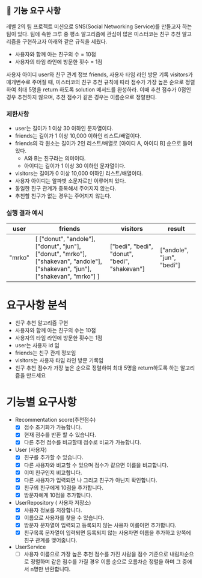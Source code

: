 ## 🚀 기능 요구 사항

레벨 2의 팀 프로젝트 미션으로 SNS(Social Networking Service)를 만들고자 하는 팀이 있다. 팀에 속한 크루 중 평소 알고리즘에 관심이 많은 미스터코는 친구 추천 알고리즘을 구현하고자 아래와 같은 규칙을 세웠다.

- 사용자와 함께 아는 친구의 수 = 10점 
- 사용자의 타임 라인에 방문한 횟수 = 1점

사용자 아이디 user와 친구 관계 정보 friends, 사용자 타임 라인 방문 기록 visitors가 매개변수로 주어질 때, 미스터코의 친구 추천 규칙에 따라 점수가 가장 높은 순으로 정렬하여 최대 5명을 return 하도록 solution 메서드를 완성하라. 이때 추천 점수가 0점인 경우 추천하지 않으며, 추천 점수가 같은 경우는 이름순으로 정렬한다.

### 제한사항

- user는 길이가 1 이상 30 이하인 문자열이다.
- friends는 길이가 1 이상 10,000 이하인 리스트/배열이다.
- friends의 각 원소는 길이가 2인 리스트/배열로 [아이디 A, 아이디 B] 순으로 들어있다.
  - A와 B는 친구라는 의미이다.
  - 아이디는 길이가 1 이상 30 이하인 문자열이다.
- visitors는 길이가 0 이상 10,000 이하인 리스트/배열이다.
- 사용자 아이디는 알파벳 소문자로만 이루어져 있다.
- 동일한 친구 관계가 중복해서 주어지지 않는다.
- 추천할 친구가 없는 경우는 주어지지 않는다.

### 실행 결과 예시

| user | friends | visitors | result |
| --- | --- | --- | --- |
| "mrko" | [ ["donut", "andole"], ["donut", "jun"], ["donut", "mrko"], ["shakevan", "andole"], ["shakevan", "jun"], ["shakevan", "mrko"] ] | ["bedi", "bedi", "donut", "bedi", "shakevan"] | ["andole", "jun", "bedi"] |



# 요구사항 분석

- 친구 추천 알고리즘 구현
- 사용자와 함께 아는 친구의 수는 10점
- 사용자의 타임 라인에 방문한 횟수는 1점
- user는 사용자 id 임
- friends는 친구 관계 정보임
- visitors는 사용자 타임 라인 방문 기록임
- 친구 추천 점수가 가장 높은 순으로 정렬하여 최대 5명을 return하도록 하는 알고리즘을 만드세요

# 기능별 요구사항

- Recommentation score(추천점수)
  - [x]  점수 초기화가 가능합니다.
  - [x]  현재 점수를 반환 할 수 있습니다.
  - [x]  다른 추천 점수를 비교할때 점수로 비교가 가능합니다.
- User (사용자)
  - [x]  친구를 추가할 수 있습니다.
  - [x]  다른 사용자와 비교할 수 있으며 점수가 같으면 이름을 비교합니다.
  - [x]  이미 친구인지 비교합니다.
  - [x]  다른 사용자가 입력되면 나 그리고 친구가 아닌지 확인합니다.
  - [x]  친구의 친구에게 10점을 추가합니다.
  - [x]  방문자에게 10점을 추가합니다.
- UserRepository ( 사용자 저장소)
  - [x]  사용자 정보를 저장합니다.
  - [x]  이름으로 사용자를 찾을 수 있습니다.
  - [x]  방문자 문자열이 입력되고 등록되지 않는 사용자 이름이면 추가합니다.
  - [x]  친구목록 문자열이 입력되면 등록되지 않는 사용자면 이름을 추가하고 양쪽에 친구 관계를 맺어줍니다.
- UserService
  - [ ]  사용자 이름으로 가장 높은 추천 점수를 가진 사람을 점수 기준으로 내림차순으로 정렬하며 같은 점수를 가질 경우 이름 순으로 오름차순 정렬을 하며 그 중에서 n명만 반환합니다.